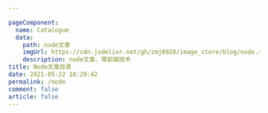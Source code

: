 ```yaml
---

pageComponent:
  name: Catalogue
  data:
    path: node文章
    imgUrl: https://cdn.jsdelivr.net/gh/zmj0920/image_store/blog/node.svg
    description: node文章、等前端技术
title: Node文章目录
date: 2021-05-22 18:29:42
permalink: /node
comment: false
article: false
---
```

